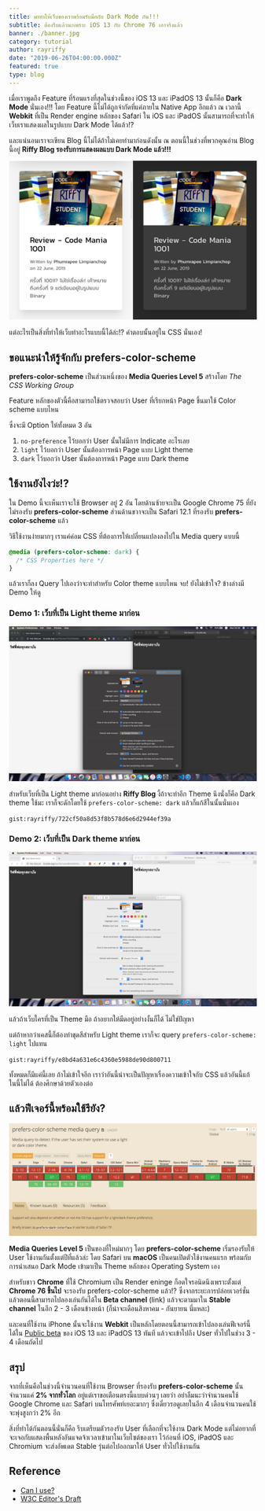 ```yaml
---
title: มาทำให้เว็บของเราพร้อมรับมือกับ Dark Mode กัน!!!
subtitle: ต้องรีบแล้วนะเพราะ iOS 13 กับ Chrome 76 เอาจริงแล้ว
banner: ./banner.jpg
category: tutorial
author: rayriffy
date: "2019-06-26T04:00:00.000Z"
featured: true
type: blog
---
```


เมื่อเราพูดถึง Feature ที่ร้อนแรงที่สุดในช่วงนี้ของ iOS 13 และ iPadOS 13 นั้นก็คือ **Dark Mode** นั่นเอง!!! โดย Feature นี้ไม่ได้ถูกจำกัดที่แค่ภายใน Native App อีกแล้ว ณ เวลานี้ **Webkit** ที่เป็น Render engine หลักของ Safari ใน iOS และ iPadOS นั้นสามารถที่จะทำให้เว็บเราแสดงผลในรูปแบบ Dark Mode ได้แล้ว!?

และแน่นอนเราจะเขียน Blog นี้ไม่ได้ถ้าไม่เคยทำมาก่อนดังนั้น ณ ตอนนี้ในช่วงที่พวกคุณอ่าน Blog นี้อยู่ **Riffy Blog รองรับการแสดงผลแบบ Dark Mode แล้ว!!!**

![Riffy Blog info-card](./riffyblog-dark.jpg)

แต่อะไรเป็นสิ่งที่ทำให้เว็บทำอะไรแบบนี้ได้ล่ะ!? คำตอบนั้นอยู่ใน CSS นั่นเอง!

## ขอแนะนำให้รู้จักกับ prefers-color-scheme

**prefers-color-scheme** เป็นส่วนหนึ่งของ **Media Queries Level 5** สร้างโดย *The CSS Working Group*

Feature หลักของตัวนี้คือสามารถใช้ตรวจสอบว่า User ที่เรียกหน้า Page ขึ้นมาใช้ Color scheme แบบไหน

ซึ่งจะมี Option ให้ทั้งหมด 3 อัน

1.  `no-preference` ไว้บอกว่า User นั้นไม่มีการ Indicate อะไรเลย
2.  `light` ไว้บอกว่า User นั้นต้องการหน้า Page แบบ Light theme
2.  `dark` ไว้บอกว่า User นั้นต้องการหน้า Page แบบ Dark theme

## ใช้งานยังไงว่ะ!?

ใน Demo นี้จะเห็นเราจะใช้ Browser อยู่ 2 อัน โดยด้านซ้ายจะเป็น Google Chrome 75 ที่ยังไม่รองรับ **prefers-color-scheme** ส่วนด้านขวาจะเป็น Safari 12.1 ที่รองรับ **prefers-color-scheme**  แล้ว

วิธีใช้งานง่ายมากๆ เราแค่ค่อม CSS ที่ต้องการให้เปลี่ยนแปลงลงไปใน Media query แบบนี้

```css
@media (prefers-color-scheme: dark) {
  /* CSS Properties here */
}
```

แล้วเราก็ลง Query ไปเองว่าจะทำสำหรับ Color theme แบบไหน จบ! ยังไม่เข้าใจ? ข้างล่างมี Demo ให้ดู

### Demo 1: เว็บที่เป็น Light theme มาก่อน

![Demo 1](./demo-1.jpg)


สำหรับเว็บที่เป็น Light theme มาก่อนอย่าง **Riffy Blog** งี้ถ้าจะทำอีก Theme นึงนั่งก็คือ Dark theme ใช้มะ เราก็จะดักโดยใช้ `prefers-color-scheme: dark` แล้วก็แก้สีในนั้นนั่นเอง

`gist:rayriffy/722cf50a8d53f8b578d6e6d2944ef39a`

### Demo 2: เว็บที่เป็น Dark theme มาก่อน

![Demo 2](./demo-2.jpg)

แล้วถ้าเว็บใครที่เป็น Theme มือ ถ้าอยากให้มืดอยู่อย่างงั้นก็ได้ ไม่ใช่ปัญหา

แต่ถ้าหากว่าเคสนี้ก็ต้องทำชุดสีสำหรับ Light theme เราก็จะ query `prefers-color-scheme: light` ไปแทน

`gist:rayriffy/e8bd4a631e6c4360e5988de90d800711`

ทั้งหมดก็มีแค่นี้เลย ถ้าไม่เข้าใจอีก เราว่าอันนี้น่าจะเป็นปัญหาเรื่องความเข้าใจกับ CSS แล้วอันนี้แก้ในนี้ไม่ได้ ต้องศึกษาด้วยตัวเองต่อ

## แล้วฟีเจอร์นี้พร้อมใช้รึยัง?

![Can I Use?](./caniuse.jpg)

**Media Queries Level 5** เป็นของที่ใหม่มากๆ โดย **prefers-color-scheme** เริ่มรองรับให้ User ใช้งานกันตั้งแต่ปีที่แล้วล่ะ โดย Safari บน **macOS** เป็นคนเปิดตัวใช้งานคนแรก พร้อมกับการนำเสนอ Dark Mode เข้ามาเป็น Theme หลักของ Operating System เอง

สำหรับชาว **Chrome** ที่ใช้ Chromium เป็น Render eninge ก็อดใจรอนิดนึงเพราะตั้งแต่ **Chrome 76 ขึ้นไป** จะรองรับ prefers-color-scheme แล้ว!? ซึ่งจากระยะการปล่อยเวอร์ชั่นแล้วตอนนี้สามารถไปลองเล่นกันได้ใน **Beta channel** (link) แล้วจะตามมาใน **Stable channel** ในอีก 2 - 3 เดือนข้างหน้า (ก็น่าจะเดือนสิงหาคม - กันยายน นี่แหละ)

และคนที่ใช้งาน iPhone นั้นจะใช้งาน **Webkit** เป็นหลักโดยตอนนี้สามารถเข้าไปลองเล่นฟีเจอร์นี้ได้ใน [Public beta](https://beta.apple.com) ของ iOS 13 และ iPadOS 13 ทันที แล้วจะเข้าไปถึง User ทั่วไปในช่วง 3 - 4 เดือนถัดไป

## สรุป

จากที่เห็นคือในช่วงนี้จำนวนคนที่ใช้งาน Browser ที่รองรับ **prefers-color-scheme** นั้นจำนวนแค่ **2% จากทั่วโลก** อยู่แต่เราขอเตือนตรงนี้แบบด่วนๆ เลยว่า อย่าลืมนะว่าจำนวนคนใช้ Google Chrome และ Safari บนโทรศัพท์เยอะมากๆ ซึ่งเดี๋ยวรอดูเลยในอีก 4 เดือนจำนวนคนใช้จะพุ่งสูงกว่า 2% อีก

สิ่งที่ทำได้กันตอนนี้นั่นก็คือ รีบเตรียมตัวรองรับ User ที่เลือกที่จะใช้งาน Dark Mode แต่ไม่อยากที่จะเจอกับแสดงพื้นหลังอันแจดจ้าเวลาเข้ามาในเว็บไซต์ของเรา ไว้ก่อนที่ iOS, iPadOS และ Chromium จะส่งอัพเดต Stable รุ่นต่อไปออกมาให้ User ทั่วไปใช้งานกัน

## Reference

-   [Can I use?](https://caniuse.com/#feat=prefers-color-scheme)
-   [W3C Editor's Draft](https://drafts.csswg.org/mediaqueries-5/#prefers-color-scheme)
